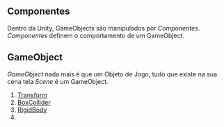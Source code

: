 ## Componentes

Dentro da Unity, GameObjects são manipulados por _Componentes_. _Componentes_ definem o comportamento de um GameObject.


## GameObject

_GameObject_ nada mais é que um Objeto de Jogo, tudo que existe na sua cena tela _Scene_ é um GameObject.

1. [Transform](#)
2. [BoxCollider](#)
3. [RigidBody](#)
4. 